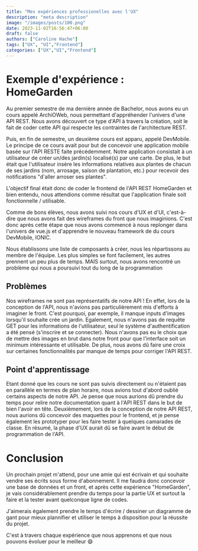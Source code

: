 ```yaml
---
title: "Mes expériences professionelles avec l'UX"
description: "meta description"
image: "/images/posts/100.png"
date: 2023-11-02T16:56:47+06:00
draft: false
authors: ["Caroline Hache"]
tags: ["UX", "UI","Frontend"]
categories: ["UX","UI","Frontend"]
---
```



# Exemple d'expérience : HomeGarden
Au premier semestre de ma dernière année de Bachelor, nous avons eu un cours appelé ArchiOWeb, nous permettant d'appréhender l'univers d'une API REST. Nous avons découvert ce type d'API à travers la création, soit le fait de coder cette API qui respecte les contraintes de l'architecture REST.

Puis, en fin de semestre, un deuxième cours est apparu, appelé DevMobile. Le principe de ce cours avait pour but de concevoir une application mobile basée sur l'API RESTE faite précédemment. Notre application consistait à un utilisateur de créer un/des jardin(s) localisé(s) par une carte. De plus, le but était que l'utilisateur insère les informations relatives aux plantes de chacun de ses jardins (nom, arrosage, saison de plantation, etc.) pour recevoir des notifications "d'aller arroser ses plantes".

L'objectif final était donc de coder le frontend de l'API REST HomeGarden et bien entendu, nous attendions comme résultat que l'application finale soit fonctionnelle / utilisable.

Comme de bons élèves, nous avons suivi nos cours d'UX et d'UI, c'est-à-dire que nous avons fait des wireframes du front que nous imaginions. C'est donc après cette étape que nous avons commencé à nous replonger dans l'univers de vue.js et d'apprendre le nouveau framework de du cours DevMobile, IONIC.

Nous établissons une liste de composants à créer, nous les répartissons au membre de l'équipe. Les plus simples se font facilement, les autres prennent un peu plus de temps. MAIS surtout, nous avons rencontré un problème qui nous a poursuivi tout du long de la programmation

##  Problèmes
Nos wireframes ne sont pas représentatifs de notre API ! En effet, lors de la conception de l'API, nous n'avions pas particulièrement mis d'efforts à imaginer le front. C'est pourquoi, par exemple, il manque inputs d'images lorsqu'il souhaite crée un jardin. Egalement, nous n'avons pas de requête GET pour les informations de l'utilisateur, seul le système d'authentification a été pensé (s'inscrire et se connecter). Nous n'avons pas eu le choix que de mettre des images en brut dans notre front pour que l'interface soit un minimum intéressante et utilisable. De plus, nous avons dû faire une croix sur certaines fonctionnalités par manque de temps pour corriger l'API REST.

## Point d'apprentissage

Etant donné que les cours ne sont pas suivis directement ou n'étaient pas en parallèle en termes de plan horaire, nous avions tout d'abord oublié certains aspects de notre API. Je pense que nous aurions dû prendre du temps pour relire notre documentation quant à l'API REST dans le but de bien l'avoir en tête. Deuxièmement, lors de la conception de notre API REST, nous aurions dû concevoir des maquettes pour le frontend, et je pense également les prototyper pour les faire tester à quelques camarades de classe. En résumé, la phase d'UX aurait dû se faire avant le début de programmation de l'API.

# Conclusion
Un prochain projet m'attend, pour une amie qui est écrivain et qui souhaite vendre ses écrits sous forme d'abonnement. Il me faudra donc concevoir une base de données et un front, et après cette expérience "HomeGarden", je vais considérablement prendre du temps pour la partie UX et surtout la faire et la tester avant quelconque ligne de codes.

J'aimerais également prendre le temps d'écrire / dessiner un diagramme de gant pour mieux plannifier et utiliser le temps à disposition pour la réussite du projet.

C'est à travers chaque expérience que nous apprenons et que nous pouvons évoluer pour le meilleur 😄